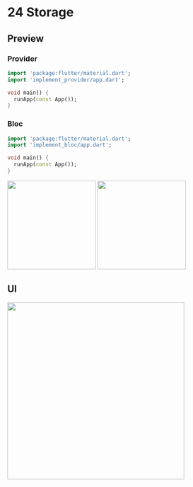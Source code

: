# 24 Storage

## Preview

### Provider

```dart
import 'package:flutter/material.dart';
import 'implement_provider/app.dart';

void main() {
  runApp(const App());
}
```

### Bloc

```dart
import 'package:flutter/material.dart';
import 'implement_bloc/app.dart';

void main() {
  runApp(const App());
}
```

<div> 
  <img src="https://res.cloudinary.com/dfeenbdhb/image/upload/v1665251543/alterra_gif/24%20Storage/001_24_vkvsqk.gif" width="200" />
  <img src="https://res.cloudinary.com/dfeenbdhb/image/upload/v1665251543/alterra_gif/24%20Storage/002_24_rxyjxv.gif" width="200" />
</div>

## UI

<img src="https://res.cloudinary.com/dfeenbdhb/image/upload/v1665251558/alterra_gif/24%20Storage/tasks_sysa6m.png" width="400" />

